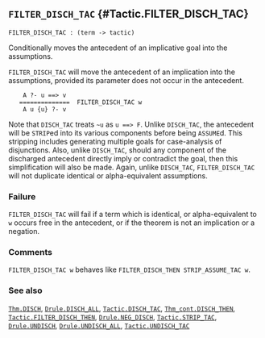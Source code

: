 ## `FILTER_DISCH_TAC` {#Tactic.FILTER_DISCH_TAC}


```
FILTER_DISCH_TAC : (term -> tactic)
```



Conditionally moves the antecedent of an implicative goal into the assumptions.


`FILTER_DISCH_TAC` will move the antecedent of an implication into the
assumptions, provided its parameter does not occur in the antecedent.
    
        A ?- u ==> v
       ==============  FILTER_DISCH_TAC w
        A u {u} ?- v
    
Note that `DISCH_TAC` treats `~u` as `u ==> F`. Unlike
`DISCH_TAC`, the antecedent will be `STRIP`ed into its various components
before being `ASSUME`d. This stripping includes generating multiple goals for
case-analysis of disjunctions. Also, unlike `DISCH_TAC`, should any component
of the discharged antecedent directly imply or contradict the goal, then this
simplification will also be made. Again, unlike `DISCH_TAC`, `FILTER_DISCH_TAC`
will not duplicate identical or alpha-equivalent assumptions.

### Failure

`FILTER_DISCH_TAC` will fail if a term which is identical, or alpha-equivalent
to `w` occurs free in the antecedent, or if the theorem is not an implication
or a negation.

### Comments

`FILTER_DISCH_TAC w` behaves like `FILTER_DISCH_THEN STRIP_ASSUME_TAC w`.

### See also

[`Thm.DISCH`](#Thm.DISCH), [`Drule.DISCH_ALL`](#Drule.DISCH_ALL), [`Tactic.DISCH_TAC`](#Tactic.DISCH_TAC), [`Thm_cont.DISCH_THEN`](#Thm_cont.DISCH_THEN), [`Tactic.FILTER_DISCH_THEN`](#Tactic.FILTER_DISCH_THEN), [`Drule.NEG_DISCH`](#Drule.NEG_DISCH), [`Tactic.STRIP_TAC`](#Tactic.STRIP_TAC), [`Drule.UNDISCH`](#Drule.UNDISCH), [`Drule.UNDISCH_ALL`](#Drule.UNDISCH_ALL), [`Tactic.UNDISCH_TAC`](#Tactic.UNDISCH_TAC)

